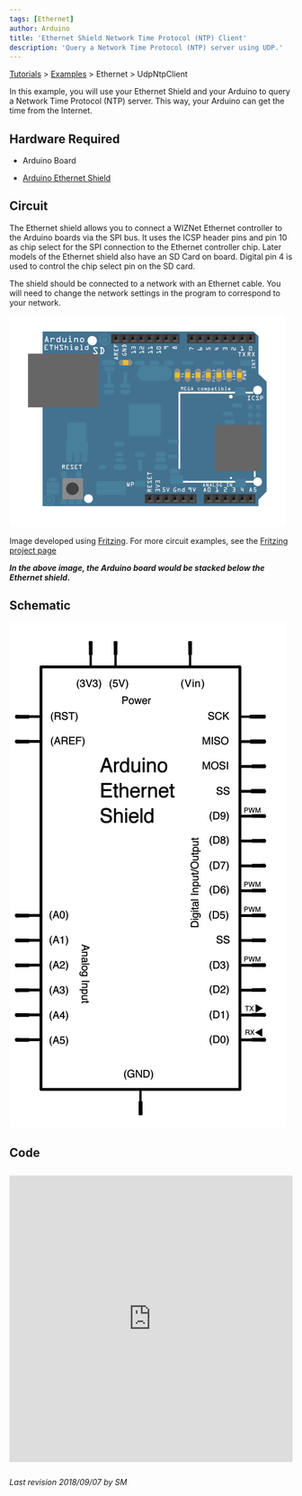 ```yaml
---
tags: [Ethernet]
author: Arduino
title: 'Ethernet Shield Network Time Protocol (NTP) Client'
description: 'Query a Network Time Protocol (NTP) server using UDP.'
---
```


[Tutorials](/en/Tutorial/HomePage) > [Examples](/en/Tutorial/LibraryExamples) > Ethernet > UdpNtpClient

In this example, you will use your Ethernet Shield and your Arduino to query a Network Time Protocol (NTP) server. This way, your Arduino can get the time from the Internet.

## Hardware Required

- Arduino Board

- [Arduino Ethernet Shield](/hardware/ethernet-shield-rev2)

## Circuit

The Ethernet shield allows you to connect a WIZNet Ethernet controller to the Arduino boards via the SPI bus. It uses the ICSP header pins and pin 10 as chip select for the SPI connection to the Ethernet controller chip. Later models of the Ethernet shield also have an SD Card on board. Digital pin 4 is used to control the chip select pin on the SD card.

The shield should be connected to a network with an Ethernet cable.  You will need to change the network settings in the program to correspond to your network.

![The circuit for this tutorial.](assets/EthernetShieldF_bb.png)

Image developed using [Fritzing](http://www.fritzing.org). For more circuit examples, see the [Fritzing project page](http://fritzing.org/projects/)

***In the above  image, the Arduino board would be stacked below the Ethernet shield.***

## Schematic

![The schematic for this tutorial.](assets/EthernetShield_sch.png)

## Code

<iframe src='https://create.arduino.cc/example/library/ethernet_2_0_0/ethernet_2_0_0%5Cexamples%5CUdpNtpClient/UdpNtpClient/preview?embed' style='height:510px;width:100%;margin:10px 0' frameborder='0'></iframe>

*Last revision 2018/09/07 by SM*
